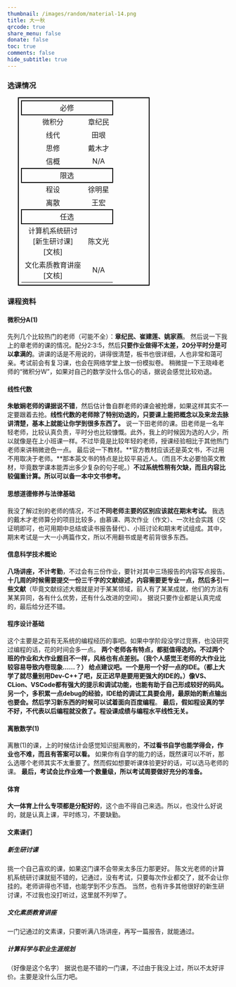 ```yaml
---
thumbnail: /images/random/material-14.png
title: 大一秋
qrcode: true
share_menu: false
donate: false
toc: true
comments: false
hide_subtitle: true
---
```


### 选课情况

 <body>
 <ol>  
   <table style="border: 2px solid black; width: 300px; padding: 5px; text-align: center"> 
    <tbody>
     <tr> 
      <td colspan="2" style="border: 2px solid black">必修</td> 
     </tr> 
     <tr> 
      <td>微积分</td> 
      <td>章纪民</td> 
     </tr> 
     <tr> 
      <td>线代</td> 
      <td>田垠</td> 
     </tr> 
     <tr> 
      <td>思修</td> 
      <td>戴木才</td> 
     </tr> 
     <tr> 
      <td>信概</td> 
      <td>N/A</td> 
     </tr> 
     <tr> 
      <td colspan="2" style="border: 2px solid black">限选</td> 
     </tr> 
     <tr> 
      <td>程设</td> 
      <td>徐明星</td> 
     </tr> 
     <tr> 
      <td>离散</td> 
      <td>王宏</td> 
     </tr> 
     <tr> 
      <td colspan="2" style="border: 2px solid black">任选</td> 
     </tr> 
     <tr> 
      <td>计算机系统研讨<br>[新生研讨课]<br>[文核]</td> 
      <td>陈文光</td> 
     </tr> 
     <tr> 
      <td>文化素质教育讲座<br>[文核]</td> 
      <td>N/A</td> 
     </tr> 
    </tbody>
   </table>
  </ol>  
</body>

### 课程资料

#### 微积分A(1)

先列几个比较热门的老师（可能不全）：**章纪民、崔建莲、姚家燕**。
然后说一下我上的章老师的课的情况。配分2:3:5，然后**只要作业做得不太差，20分平时分是可以拿满的**。讲课的话是不用说的，讲得很清楚，板书也很详细，人也非常和蔼可亲。考试前会有复习课，也会在网络学堂上放一份模拟卷。
稍微提一下王晓峰老师的“微积分W”，如果对自己的数学没什么信心的话，据说会感觉比较劝退。

#### 线性代数

**朱敏娴老师的课据说不错**，然后估计鲁自群老师的课会被抢爆，如果这样其实不一定要跟着去抢。**线性代数的老师除了特别劝退的，只要课上能把概念以及来龙去脉讲清楚，基本上就能让你学到很多东西了。**
说一下田老师的课。田老师是一名年轻老师，比较认真负责，平时分也比较慷慨。此外，我上的时候因为选的人少，所以就像是在上小班课一样。不过毕竟是比较年轻的老师，授课经验相比于其他热门老师来讲稍微逊色一点。
最后说一下教材。**官方教材应该还是英文书，不过用不用取决于老师。**那本英文书的特点是比较平易近人。（而且不太必要怕英文教材，毕竟数学课本能弄出多少复杂的句子呢。）**不过系统性稍有欠缺，而且内容比较偏重计算。所以可以备一本中文书参考。**

#### 思想道德修养与法律基础

我没了解过别的老师的情况，不过**不同老师主要的区别应该就在期末考试。**
我选的戴木才老师算分的项目比较多，由慕课、两次作业（作文）、一次社会实践（交证明即可，也可用期中总结或读书报告替代）、小班讨论和期末考试组成。其中，期末考试是一大一小两篇作文，所以不用翻书或是考前背很多东西。

#### 信息科学技术概论

**八场讲座，不计考勤**，不过会有三份作业，要针对其中三场报告的内容写点报告。**十几周的时候需要提交一份三千字的文献综述，内容需要更专业一点，然后多引一些文献**（毕竟文献综述大概就是对于某某领域，前人有了某某成就，他们的方法有某某异同，各有什么优势，还有什么改进的空间）。
据说只要作业都是认真完成的，最后给分还不错。

#### 程序设计基础

这个主要是之前有无系统的编程经历的事吧。如果中学阶段没学过竞赛，也没研究过编程的话，花的时间会多一点。
**两个老师各有特点，都挺值得选的。**不过两个班的作业和大作业题目不一样，风格也有点差别。（我个人感觉王老师的大作业比较容易导致内卷现象……？）
给点建议吧。**一个是用一个好一点的IDE。**（都上大学了就尽量别用Dev-C++了吧，反正迟早是要用更强大的IDE的。）像VS、CLion、VSCode都有强大的提示和调试功能，也能有助于自己形成较好的码风。另一个，**多积累一点debug的经验**，IDE给的调试工具要会用，最原始的断点输出也要会。然后**学习新东西的时候可以试着面向百度编程**。
**最后，假如程设真的学不好，不代表以后编程就没救了。程设课成绩与编程水平线性无关。**

#### 离散数学(1)

离散(1)的课，上的时候估计会感觉知识挺离散的，**不过看书自学也能学得会，作业也不难，而且有答案可以看。**
如果你有自学的能力的话，既然课可以不听，那么选哪个老师其实不太重要了。然而假如想要听课体验更好的话，可以选马老师的课。
**最后，考试会比作业难一个数量级，所以考试周要做好充分的准备。**

#### 体育
**大一体育上什么专项都是分配好的**，这个由不得自己来选。所以，也没什么好说的，就是认真上课，平时练习，不要缺勤。

#### 文素课们

##### 新生研讨课

挑一个自己喜欢的课，如果这门课不会带来太多压力那更好。
陈文光老师的计算机系统研讨课就挺不错的，记通过，没有考试，只要每次作业都交了，就不会让你挂的。老师讲得也不错，也能学到不少东西。
当然，也有许多其他很好的新生研讨课，不过我也没打听过，这里就不列举了。

##### 文化素质教育讲座

一门记通过的文素课，只要听满八场讲座，再写一篇报告，就能通过。

##### 计算科学与职业生涯规划

（好像是这个名字）
据说也是不错的一门课，不过由于我没上过，所以不太好评价。主要是没什么压力吧。

